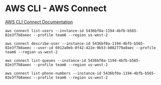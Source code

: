 # AWS CLI - AWS Connect

[AWS CLI Connect Documentation](https://docs.aws.amazon.com/cli/latest/reference/connect/index.html)



```
aws connect list-users --instance-id 5436bf0a-1194-4bfb-b565-02e3f7b8aeec --profile team6 --region us-west-2
```

```
aws connect describe-user --instance-id 5436bf0a-1194-4bfb-b565-02e3f7b8aeec --user-id 6912a0eb-0f42-422e-9b53-b082779a0aec --profile team6 --region us-west-2
```

```
aws connect list-queues --instance-id 5436bf0a-1194-4bfb-b565-02e3f7b8aeec --profile team6 --region us-west-2
```

```
aws connect list-phone-numbers --instance-id 5436bf0a-1194-4bfb-b565-02e3f7b8aeec --profile team6 --region us-west-2
```
